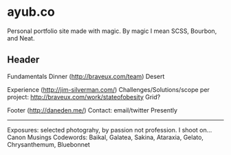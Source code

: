 ayub.co
=======

Personal portfolio site made with magic. By magic I mean SCSS, Bourbon, and Neat.

Header
------
Fundamentals
  Dinner (http://braveux.com/team)
  Desert

Experience (http://jim-silverman.com/)
  Challenges/Solutions/scope per project: http://braveux.com/work/stateofobesity
  Grid?

Footer (http://daneden.me/)
  Contact: email/twitter
  Presently

------
Exposures: selected photograhy, by passion not profession. I shoot on…
Canon
Musings
Codewords: Baikal, Galatea, Sakina, Ataraxia, Gelato, Chrysanthemum, Bluebonnet